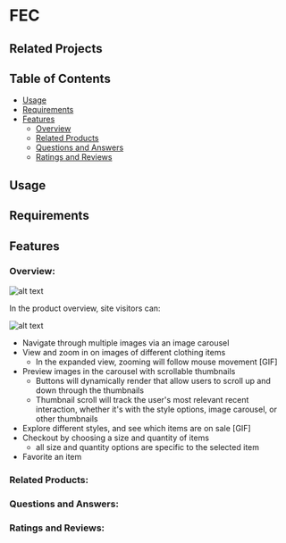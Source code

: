 # FEC 

## Related Projects

## Table of Contents
* [Usage](#usage)
* [Requirements](#requirements)
* [Features](#features)
  - [Overview](#overview)
  - [Related Products](#related-products)
  - [Questions and Answers](#questions-and-answers)
  - [Ratings and Reviews](#ratings-and-reviews)

## Usage

## Requirements

## Features

### Overview: 

![alt text](https://i.ibb.co/Lz275XB/Screenshot-2023-02-11-at-9-26-51-AM.png)

In the product overview, site visitors can:

![alt text](http://g.recordit.co/r51lX8Ejfv.gif)
- Navigate through multiple images via an image carousel
- View and zoom in on images of different clothing items
  - In the expanded view, zooming will follow mouse movement
[GIF]
- Preview images in the carousel with scrollable thumbnails
  - Buttons will dynamically render that allow users to scroll up and down through the thumbnails
  - Thumbnail scroll will track the user's most relevant recent interaction, whether it's with the style options, image carousel, or other thumbnails 
- Explore different styles, and see which items are on sale 
[GIF]
- Checkout by choosing a size and quantity of items 
  - all size and quantity options are specific to the selected item
- Favorite an item 

### Related Products: 


### Questions and Answers: 


### Ratings and Reviews: 
